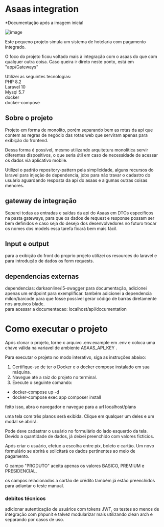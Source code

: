 # Asaas integration
*Documentação após a imagem inicial

![image](https://github.com/DanielVibuso/PaymentPerfect/assets/55055330/6dd56deb-bfbd-43e1-a760-4054337c23c7)


Este pequeno projeto simula um sistema de hotelaria com pagamento integrado.

O foco do projeto ficou voltado mais à integração com o asaas do que com qualquer outra coisa. Caso queira ir direto neste ponto, está em "app/Gateways"

Utilizei as seguintes tecnologias:<br>
PHP 8.2 <br>
Laravel 10 <br>
Mysql 5.7 <br>
docker <br>
docker-compose <br>

## Sobre o projeto
Projeto em forma de monolito, porém separando bem as rotas da api que contem as regras de negócio das rotas web que serviram apenas para exibição do frontend.

Dessa forma é possível, mesmo utilizando arquitetura monolitica servir diferentes dispositivos, o que seria útil em caso de necessidade de acessar os dados via aplicativo mobile.

Utilizei o padrão repository-pattern pela simplicidade, alguns recursos do laravel para injeção de dependencia, jobs para não travar o cadastro do usuário aguardando resposta da api do asaas e algumas outras coisas menores.

## gateway de integração
Separei todas as entradas e saídas da api do Asaas em DTOs específicos na pasta gateways, para que os dados de request e response possam ser bem definidos e caso seja do desejo dos desenvolvedores no futuro trocar os nomes dos models essa tarefa ficará bem mais fácil.

## Input e output 
para a exibição do front do proprio projeto utilizei os resources do laravel e para introdução de dados os form requests.

## dependencias externas
dependencias: darkaonline/l5-swagger para documentação, adicionei apenas um endpoint para exemplificar.
também adicionei a dependencia milon/barcode para que fosse possível gerar código de barras diretamente nos arquivos blade. <br>
para acessar a documentacao: localhost/api/documentation

# Como executar o projeto

Após clonar o projeto, torne o arquivo .env.example em .env e coloca uma chave válida na variavel de ambiente ASAAS_API_KEY .

Para executar o projeto no modo interativo, siga as instruções abaixo:

1. Certifique-se de ter o Docker e o docker compose instalado em sua máquina.
2. Navegue até a raiz do projeto no terminal.
3. Execute o seguinte comando:

 - docker-compose up -d
 - docker-compose exec app composer install

feito isso, abra o navegador e navegue para a url localhost/plans

uma tela com três planos será exibida. 
Clique em qualquer um deles e um modal se abrirá.

Pode deve cadastrar o usuário no formulário do lado esquerdo da tela. Devido a quantidade de dados, já deixei preenchido com valores ficticios.

Após criar o usuário, efetue a escolha entre pix, boleto e cartão. Um novo formulário se abrirá e solicitará os dados pertinentes ao meio de pagamento.

O campo "PRODUTO" aceita apenas os valores BASICO, PREMIUM e PRESIDENCIAL.

os campos relacionados a cartão de crédito também já estão preenchidos para adiantar o teste manual.

### debitos técnicos
adicionar autenticação de usuários com tokens JWT, os testes ao menos de integração com phpunit e talvez modularizar mais utilizando clean arch e separando por casos de uso. 



